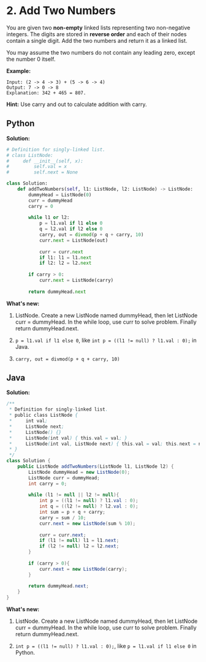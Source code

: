 # 2. Add Two Numbers

You are given two **non-empty** linked lists representing two non-negative integers. The digits are stored in **reverse order** and each of their nodes contain a single digit. Add the two numbers and return it as a linked list.

You may assume the two numbers do not contain any leading zero, except the number 0 itself.

**Example:**

```
Input: (2 -> 4 -> 3) + (5 -> 6 -> 4)
Output: 7 -> 0 -> 8
Explanation: 342 + 465 = 807.
```

**Hint:** Use carry and out to calculate addition with carry.

## Python

**Solution:**

```py
# Definition for singly-linked list.
# class ListNode:
#     def __init__(self, x):
#         self.val = x
#         self.next = None

class Solution:
    def addTwoNumbers(self, l1: ListNode, l2: ListNode) -> ListNode:
        dummyHead = ListNode(0)
        curr = dummyHead
        carry = 0
        
        while l1 or l2:
            p = l1.val if l1 else 0
            q = l2.val if l2 else 0
            carry, out = divmod(p + q + carry, 10)
            curr.next = ListNode(out)
            
            curr = curr.next
            if l1: l1 = l1.next
            if l2: l2 = l2.next
        
        if carry > 0:
            curr.next = ListNode(carry)
            
        return dummyHead.next
```

**What's new:**

1. ListNode. Create a new ListNode named dummyHead, then let ListNode curr = dummyHead. In the while loop, use curr to solve problem.
Finally return dummyHead.next.

2. `p = l1.val if l1 else 0`, like `int p = ((l1 != null) ? l1.val : 0);` in Java.

3. `carry, out = divmod(p + q + carry, 10)`

## Java

**Solution:**

```java
/**
 * Definition for singly-linked list.
 * public class ListNode {
 *     int val;
 *     ListNode next;
 *     ListNode() {}
 *     ListNode(int val) { this.val = val; }
 *     ListNode(int val, ListNode next) { this.val = val; this.next = next; }
 * }
 */
class Solution {
    public ListNode addTwoNumbers(ListNode l1, ListNode l2) {
        ListNode dummyHead = new ListNode(0);
        ListNode curr = dummyHead;
        int carry = 0;
        
        while (l1 != null || l2 != null){
            int p = ((l1 != null) ? l1.val : 0);
            int q = ((l2 != null) ? l2.val : 0);
            int sum = p + q + carry;
            carry = sum / 10;
            curr.next = new ListNode(sum % 10);
            
            curr = curr.next;
            if (l1 != null) l1 = l1.next;
            if (l2 != null) l2 = l2.next;
        }
        
        if (carry > 0){
            curr.next = new ListNode(carry);
        }
        
        return dummyHead.next;
    }
}
```

**What's new:**

1. ListNode. Create a new ListNode named dummyHead, then let ListNode curr = dummyHead. In the while loop, use curr to solve problem.
Finally return dummyHead.next.

2. `int p = ((l1 != null) ? l1.val : 0);`, like `p = l1.val if l1 else 0` in Python.
